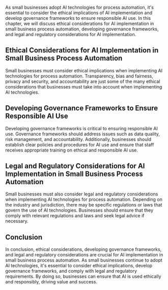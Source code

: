 

As small businesses adopt AI technologies for process automation, it's essential to consider the ethical implications of AI implementation and develop governance frameworks to ensure responsible AI use. In this chapter, we will discuss ethical considerations for AI implementation in small business process automation, developing governance frameworks, and legal and regulatory considerations for AI implementation.

Ethical Considerations for AI Implementation in Small Business Process Automation
---------------------------------------------------------------------------------

Small businesses must consider ethical implications when implementing AI technologies for process automation. Transparency, bias and fairness, privacy and security, and accountability are just some of the many ethical considerations that businesses must take into account when implementing AI technologies.

Developing Governance Frameworks to Ensure Responsible AI Use
-------------------------------------------------------------

Developing governance frameworks is critical to ensuring responsible AI use. Governance frameworks should address issues such as data quality, risk management, and accountability. Additionally, businesses should establish clear policies and procedures for AI use and ensure that staff receives appropriate training on ethical and responsible AI use.

Legal and Regulatory Considerations for AI Implementation in Small Business Process Automation
----------------------------------------------------------------------------------------------

Small businesses must also consider legal and regulatory considerations when implementing AI technologies for process automation. Depending on the industry and jurisdiction, there may be specific regulations or laws that govern the use of AI technologies. Businesses should ensure that they comply with relevant regulations and laws and seek legal advice if necessary.

Conclusion
----------

In conclusion, ethical considerations, developing governance frameworks, and legal and regulatory considerations are crucial for AI implementation in small business process automation. As small businesses continue to adopt AI technologies, it's essential to consider ethical implications, develop governance frameworks, and comply with legal and regulatory requirements. By doing so, businesses can ensure that AI is used ethically and responsibly, driving value and success.

